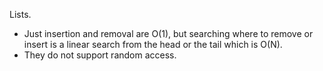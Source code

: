 Lists.

 * Just insertion and removal are O(1), but searching where to remove or insert is a linear search from the head or the tail which is O(N).
 * They do not support random access.
